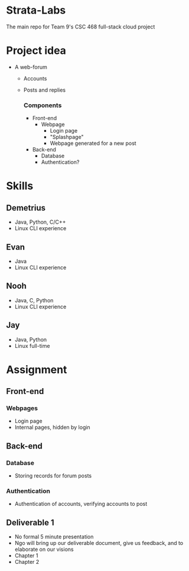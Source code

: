 # Strata-Labs
The main repo for Team 9's CSC 468 full-stack cloud project


# Project idea
- A web-forum
  - Accounts
  - Posts and replies


    ### Components
    - Front-end
      - Webpage
        - Login page
        - "Splashpage"
        - Webpage generated for a new post
    - Back-end
      - Database
      - Authentication?

# Skills
## Demetrius
- Java, Python, C/C++
- Linux CLI experience
## Evan
- Java
- Linux CLI experience
## Nooh
- Java, C, Python
- Linux CLI experience
## Jay
- Java, Python
- Linux full-time

# Assignment
## Front-end
### Webpages
- Login page
- Internal pages, hidden by login
## Back-end
### Database
- Storing records for forum posts
### Authentication
- Authentication of accounts, verifying accounts to post


## Deliverable 1
- No formal 5 minute presentation
- Ngo will bring up our deliverable document, give us feedback, and to elaborate on our visions
- Chapter 1
- Chapter 2
